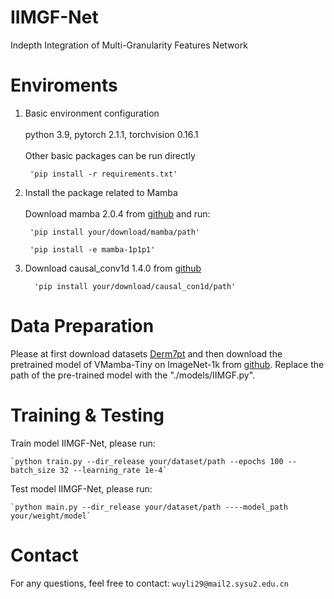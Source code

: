 # IIMGF-Net
Indepth Integration of Multi-Granularity Features Network

# Enviroments
1. Basic environment configuration<br><br>python 3.9, pytorch 2.1.1, torchvision 0.16.1<br><br>Other basic packages can be run directly
    
        'pip install -r requirements.txt'
2. Install the package related to Mamba<br><br>Download mamba 2.0.4 from [github](https://github.com/state-spaces/mamba/releases/tag/v2.0.4) and run:

        'pip install your/download/mamba/path'

        'pip install -e mamba-1p1p1'
3. Download causal_conv1d 1.4.0 from [github](https://github.com/Dao-AILab/causal-conv1d/releases/tag/v1.4.0)

         'pip install your/download/causal_con1d/path'


# Data Preparation
Please at first download datasets [Derm7pt](https://derm.cs.sfu.ca/Download.html) and then download the pretrained model of 
VMamba-Tiny on ImageNet-1k from [github](https://github.com/MzeroMiko/VMamba). Replace the path of the pre-trained model with the "./models/IIMGF.py".

     
# Training & Testing

Train model IIMGF-Net, please run:


    `python train.py --dir_release your/dataset/path --epochs 100 --batch_size 32 --learning_rate 1e-4`

Test model IIMGF-Net, please run:

    `python main.py --dir_release your/dataset/path ----model_path your/weight/model`
     

# Contact
For any questions, feel free to contact: `wuyli29@mail2.sysu2.edu.cn`